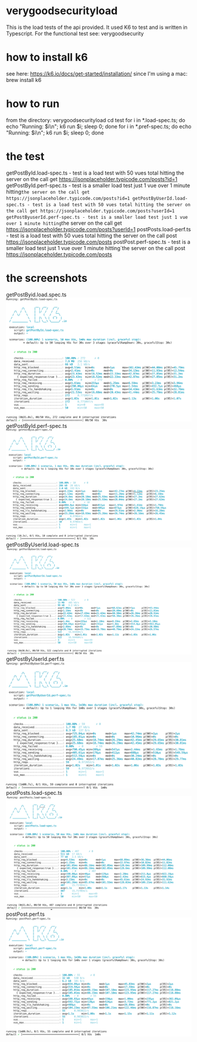 # verygoodsecurityload
This is the load tests of the api provided.  It used K6 to test and is written in Typescript.
For the functional test see: verygoodsecurity

# how to install k6
see here:
https://k6.io/docs/get-started/installation/
since I'm using a mac:
brew install k6

# how to run
from the directory: verygoodsecurityload
cd test
for i in *.load-spec.ts; do echo "Running: $i\n"; k6 run $i; sleep 0; done
for i in *.pref-spec.ts; do echo "Running: $i\n"; k6 run $i; sleep 0; done

# the test
getPostById.load-spec.ts - test is a load test with 50 vues total hitting the server on the call get https://jsonplaceholder.typicode.com/posts?id=1
getPostById.perf-spec.ts - test is a smaller load test just 1 vue over 1 minute hitting`the server on the call get https://jsonplaceholder.typicode.com/posts?id=1
getPostByUserId.load-spec.ts - test is a load test with 50 vues total hitting the server on the call get https://jsonplaceholder.typicode.com/posts?userId=1 
getPostByuserId.perf-spec.ts - test is a smaller load test just 1 vue over 1 minute hitting`the server on the call get https://jsonplaceholder.typicode.com/posts?userId=1 
postPosts.load-perf.ts -  test is a load test with 50 vues total hitting the server on the call post https://jsonplaceholder.typicode.com/posts 
postPost.perf-spec.ts - test is a smaller load test just 1 vue over 1 minute hitting`the server on the call post https://jsonplaceholder.typicode.com/posts 

# the screenshots
getPostByid.load.spec.ts
![Alt text](/imgs/getPostById.load.png?raw=true "getPostById.load-spec.ts")
getPostById.perf-spec.ts
![Alt text](/imgs/getPostById.perf.png?raw=true "getPostById.perf-spec.ts")
getPostByUserId.load-spec.ts
![Alt text](/imgs/getPostByUserId.load.png?raw=true "getPostByUserId.load-spec.ts")
getPostByUserId.perf.ts
![Alt text](/imgs/getPostByUserId.perf.png?raw=true "getPostByUserId.perf-spec.ts")
postPosts.load-spec.ts
![Alt text](/imgs/postPosts.load.png?raw=true "postPosts.load-spec.ts")
postPost.perf.ts
![Alt text](/imgs/postPost.perf.png?raw=true "postPost.perf-spec.ts")